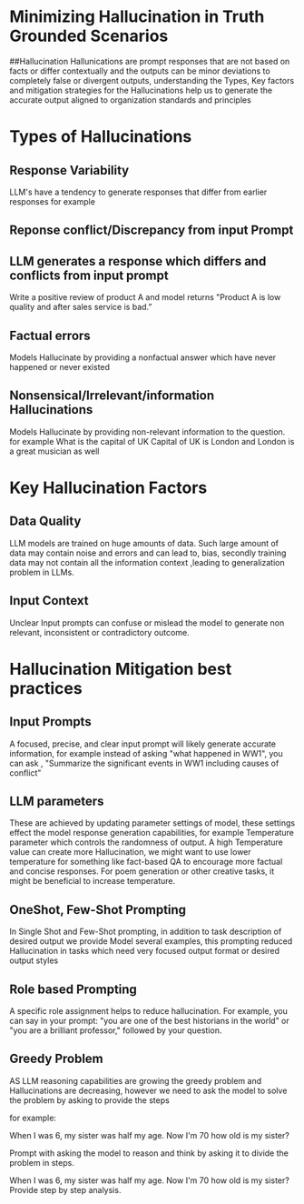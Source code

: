 # Minimizing Hallucination in Truth Grounded Scenarios
##Hallucination
Hallunications are prompt responses that are not based on facts or differ contextually and the outputs can be minor deviations to completely false or divergent outputs, understanding the Types, Key factors and mitigation strategies for the Hallucinations help us to generate the accurate output aligned to organization standards and principles




# Types of Hallucinations
## Response Variability

LLM's have a tendency to generate responses that differ from earlier responses
for example 

## Reponse conflict/Discrepancy from input Prompt

## LLM generates a response which differs and conflicts from input prompt 
Write a positive review of product A and model returns "Product A is low quality and after sales service is bad.”

## Factual errors 
Models Hallucinate by providing a nonfactual answer which have never happened or never existed 

## Nonsensical/Irrelevant/information Hallucinations
Models Hallucinate by providing non-relevant information to the question. for example 
What is the capital of UK
Capital of UK is London and London is a great musician as well


# Key Hallucination Factors

## Data Quality 
LLM models are trained on huge amounts of data. Such large amount of data may contain  noise and errors and can lead to, bias, secondly training data may not contain all the information context ,leading to generalization problem in LLMs. 

## Input Context
 Unclear Input prompts can confuse or mislead the model to generate non relevant, inconsistent or contradictory outcome.


# Hallucination Mitigation best practices
## Input Prompts
 A focused, precise, and clear input prompt will likely generate accurate information, for example instead of asking "what happened in WW1", you can ask , "Summarize the significant events in WW1 including causes of conflict"

## LLM parameters
These are achieved by updating parameter settings of model, these settings effect the model response generation capabilities, for example Temperature parameter which controls the randomness of output. A high Temperature value can create more Hallucination, we might want to use lower temperature for something like fact-based QA to encourage more factual and concise responses. For poem generation or other creative tasks, it might be beneficial to increase temperature.

## OneShot, Few-Shot Prompting
In Single Shot and Few-Shot prompting, in addition to task description of desired output we provide Model several examples, this prompting reduced Hallucination in tasks which need very focused output format or desired output styles



## Role based Prompting
A specific role assignment helps to reduce hallucination. For example, you can say in your prompt: "you are one of the best historians in the world" or "you are a brilliant professor," followed by your question. 

## Greedy Problem
AS LLM reasoning capabilities are growing the greedy problem and Hallucinations are decreasing, however we need to ask the model to solve the problem by asking to provide the steps

for example: 

When I was 6, my sister was half my age. Now I'm 70 how old is my sister?

Prompt with asking the model to reason and think by asking it to divide the problem in steps.

When I was 6, my sister was half my age. Now I'm 70 how old is my sister? Provide step by step analysis.
